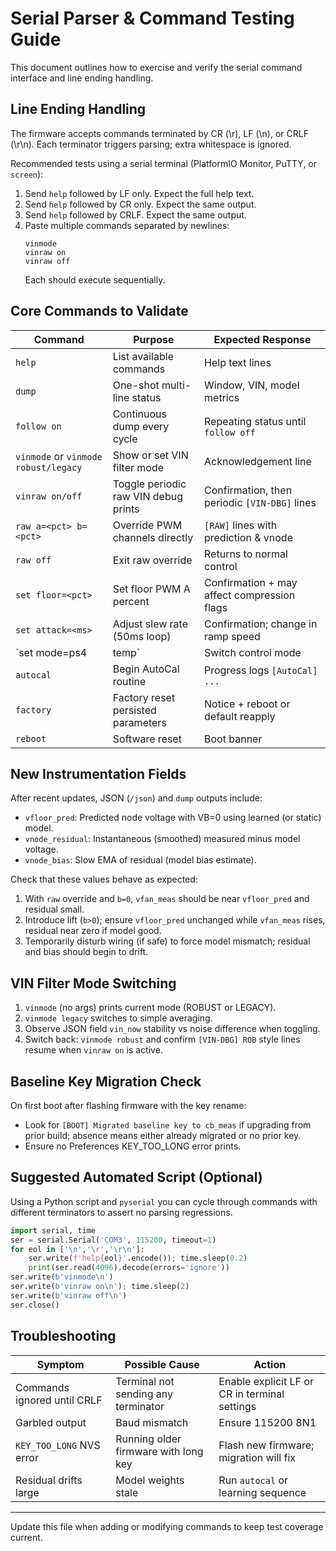 # Serial Parser & Command Testing Guide

This document outlines how to exercise and verify the serial command interface and line ending handling.

## Line Ending Handling
The firmware accepts commands terminated by CR (\r), LF (\n), or CRLF (\r\n). Each terminator triggers parsing; extra whitespace is ignored.

Recommended tests using a serial terminal (PlatformIO Monitor, PuTTY, or `screen`):

1. Send `help` followed by LF only. Expect the full help text.
2. Send `help` followed by CR only. Expect the same output.
3. Send `help` followed by CRLF. Expect the same output.
4. Paste multiple commands separated by newlines:
   ```
   vinmode
   vinraw on
   vinraw off
   ```
   Each should execute sequentially.

## Core Commands to Validate
| Command | Purpose | Expected Response |
|---------|---------|------------------|
| `help` | List available commands | Help text lines |
| `dump` | One-shot multi-line status | Window, VIN, model metrics |
| `follow on` | Continuous dump every cycle | Repeating status until `follow off` |
| `vinmode` or `vinmode robust/legacy` | Show or set VIN filter mode | Acknowledgement line |
| `vinraw on/off` | Toggle periodic raw VIN debug prints | Confirmation, then periodic `[VIN-DBG]` lines |
| `raw a=<pct> b=<pct>` | Override PWM channels directly | `[RAW]` lines with prediction & vnode |
| `raw off` | Exit raw override | Returns to normal control |
| `set floor=<pct>` | Set floor PWM A percent | Confirmation + may affect compression flags |
| `set attack=<ms>` | Adjust slew rate (50ms loop) | Confirmation; change in ramp speed |
| `set mode=ps4|temp` | Switch control mode | Mode change confirmation |
| `autocal` | Begin AutoCal routine | Progress logs `[AutoCal] ...` |
| `factory` | Factory reset persisted parameters | Notice + reboot or default reapply |
| `reboot` | Software reset | Boot banner |

## New Instrumentation Fields
After recent updates, JSON (`/json`) and `dump` outputs include:
- `vfloor_pred`: Predicted node voltage with VB=0 using learned (or static) model.
- `vnode_residual`: Instantaneous (smoothed) measured minus model voltage.
- `vnode_bias`: Slow EMA of residual (model bias estimate).

Check that these values behave as expected:
1. With `raw` override and `b=0`, `vfan_meas` should be near `vfloor_pred` and residual small.
2. Introduce lift (`b>0`); ensure `vfloor_pred` unchanged while `vfan_meas` rises, residual near zero if model good.
3. Temporarily disturb wiring (if safe) to force model mismatch; residual and bias should begin to drift.

## VIN Filter Mode Switching
1. `vinmode` (no args) prints current mode (ROBUST or LEGACY).
2. `vinmode legacy` switches to simple averaging.
3. Observe JSON field `vin_now` stability vs noise difference when toggling.
4. Switch back: `vinmode robust` and confirm `[VIN-DBG] ROB` style lines resume when `vinraw on` is active.

## Baseline Key Migration Check
On first boot after flashing firmware with the key rename:
- Look for `[BOOT] Migrated baseline key to cb_meas` if upgrading from prior build; absence means either already migrated or no prior key.
- Ensure no Preferences KEY_TOO_LONG error prints.

## Suggested Automated Script (Optional)
Using a Python script and `pyserial` you can cycle through commands with different terminators to assert no parsing regressions.

```python
import serial, time
ser = serial.Serial('COM3', 115200, timeout=1)
for eol in ['\n','\r','\r\n']:
    ser.write(f'help{eol}'.encode()); time.sleep(0.2)
    print(ser.read(4096).decode(errors='ignore'))
ser.write(b'vinmode\n')
ser.write(b'vinraw on\n'); time.sleep(2)
ser.write(b'vinraw off\n')
ser.close()
```

## Troubleshooting
| Symptom | Possible Cause | Action |
|---------|----------------|--------|
| Commands ignored until CRLF | Terminal not sending any terminator | Enable explicit LF or CR in terminal settings |
| Garbled output | Baud mismatch | Ensure 115200 8N1 |
| `KEY_TOO_LONG` NVS error | Running older firmware with long key | Flash new firmware; migration will fix |
| Residual drifts large | Model weights stale | Run `autocal` or learning sequence |

---
Update this file when adding or modifying commands to keep test coverage current.
